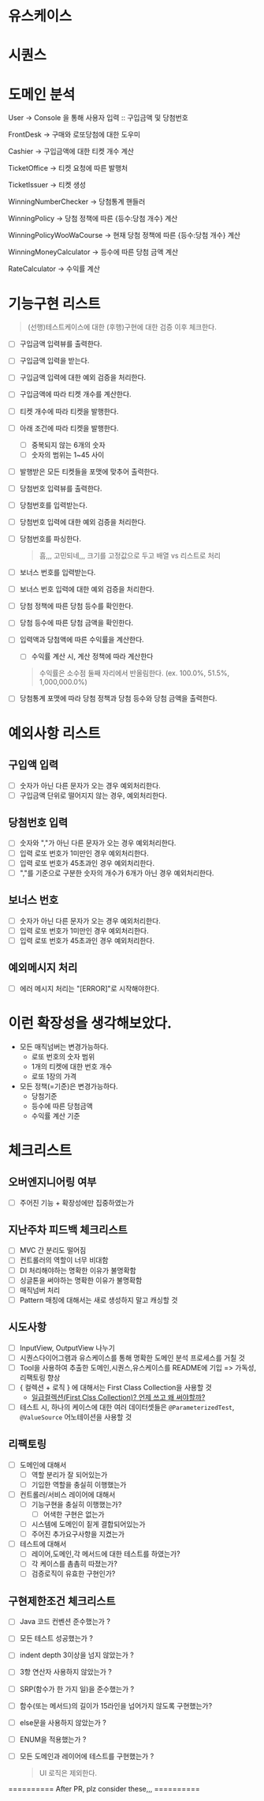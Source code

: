 # 유스케이스 



# 시퀀스



# 도메인 분석
User -> Console 을 통해 사용자 입력 :: 구입금액 및 당첨번호

FrontDesk -> 구매와 로또당첨에 대한 도우미

Cashier -> 구입금액에 대한 티켓 개수 계산

TicketOffice -> 티켓 요청에 따른 발행처

TicketIssuer -> 티켓 생성

WinningNumberChecker -> 당첨통계 핸들러

WinningPolicy -> 당첨 정책에 따른 {등수:당첨 개수} 계산

WinningPolicyWooWaCourse -> 현재 당첨 정책에 따른 {등수:당첨 개수} 계산 

WinningMoneyCalculator -> 등수에 따른 당첨 금액 계산

RateCalculator -> 수익률 계산



# 기능구현 리스트
> (선행)테스트케이스에 대한 (후행)구현에 대한 검증 이후 체크한다.  
- [ ] 구입금액 입력뷰를 출력한다. 
- [ ] 구입금액 입력을 받는다.
- [ ] 구입금액 입력에 대한 예외 검증을 처리한다.
- [ ] 구입금액에 따라 티켓 개수를 계산한다.
- [ ] 티켓 개수에 따라 티켓을 발행한다.
- [ ] 아래 조건에 따라 티켓을 발행한다.
   - [ ] 중복되지 않는 6개의 숫자
   - [ ] 숫자의 범위는 1~45 사이
- [ ] 발행받은 모든 티켓들을 포맷에 맞추어 출력한다.
- [ ] 당첨번호 입력뷰를 출력한다.
- [ ] 당첨번호를 입력받는다.
- [ ] 당첨번호 입력에 대한 예외 검증을 처리한다.
- [ ] 당첨번호를 파싱한다.
  > 흠,,, 고민되네,,, 크기를 고정값으로 두고 배열 vs 리스트로 처리
- [ ] 보너스 번호를 입력받는다.
- [ ] 보너스 번호 입력에 대한 예외 검증을 처리한다.
- [ ] 당첨 정책에 따른 당첨 등수를 확인한다.
- [ ] 당첨 등수에 따른 당첨 금액을 확인한다.
- [ ] 입력액과 당첨액에 따른 수익률을 계산한다.
  - [ ] 수익률 계산 시, 계산 정책에 따라 계산한다
  > 수익률은 소수점 둘째 자리에서 반올림한다. (ex. 100.0%, 51.5%, 1,000,000.0%)
- [ ] 당첨통계 포맷에 따라 당첨 정책과 당첨 등수와 당첨 금액을 출력한다.



# 예외사항 리스트
## 구입액 입력
- [ ] 숫자가 아닌 다른 문자가 오는 경우 예외처리한다.
- [ ] 구입금액 단위로 떨어지지 않는 경우, 예외처리한다.
## 당첨번호 입력
- [ ] 숫자와 ","가 아닌 다른 문자가 오는 경우 예외처리한다.
- [ ] 입력 로또 번호가 1미만인 경우 예외처리한다.
- [ ] 입력 로또 번호가 45초과인 경우 예외처리한다.
- [ ] ","를 기준으로 구분한 숫자의 개수가 6개가 아닌 경우 예외처리한다.
## 보너스 번호
- [ ] 숫자가 아닌 다른 문자가 오는 경우 예외처리한다.
- [ ] 입력 로또 번호가 1미만인 경우 예외처리한다.
- [ ] 입력 로또 번호가 45초과인 경우 예외처리한다.
## 예외메시지 처리
- [ ] 에러 메시지 처리는 "[ERROR]"로 시작해야한다.



# 이런 확장성을 생각해보았다.
- 모든 매직넘버는 변경가능하다.
  - 로또 번호의 숫자 범위
  - 1개의 티켓에 대한 번호 개수
  - 로또 1장의 가격
- 모든 정책(=기준)은 변경가능하다.
  - 당첨기준
  - 등수에 따른 당첨금액
  - 수익률 계산 기준


# 체크리스트
## 오버엔지니어링 여부
- [ ]  주어진 기능 + 확장성에만 집중하였는가

## 지난주차 피드백 체크리스트
- [ ]  MVC 간 분리도 떨어짐
- [ ]  컨트롤러의 역할이 너무 비대함
- [ ]  DI 처리해야하는 명확한 이유가 불명확함
- [ ]  싱글톤을 써야하는 명확한 이유가 불명확함
- [ ]  매직넘버 처리
- [ ]  Pattern 매칭에 대해서는 새로 생성하지 말고 캐싱할 것

## 시도사항
- [ ]  InputView, OutputView 나누기
- [ ]  시퀀스다이어그램과 유스케이스를 통해 명확한 도메인 분석 프로세스를 거칠 것
- [ ]  Tool을 사용하여 추출한 도메인,시퀀스,유스케이스를 README에 기입 => 가독성,리팩토링 향상
- [ ]  { 컬렉션 + 로직 } 에 대해서는 First Class Collection을 사용할 것
    - [일급컬렉션(First Clss Collection)? 언제 쓰고 왜 써야할까?](https://www.notion.so/First-Clss-Collection-7b093eef1f3c442e9ee2e690d954f7ef?pvs=21) 
- [ ]  테스트 시, 하나의 케이스에 대한 여러 데이터셋들은 `@ParameterizedTest`, `@ValueSource` 어노테이션을 사용할 것

## 리팩토링
- [ ]  도메인에 대해서
    - [ ]  역할 분리가 잘 되어있는가
    - [ ]  기입한 역할을 충실히 이행했는가
- [ ]  컨트롤러/서비스 레이어에 대해서
    - [ ]  기능구현을 충실히 이행했는가?
        - [ ]  어색한 구현은 없는가
    - [ ]  시스템에 도메인이 짙게 결합되어있는가
    - [ ]  주어진 추가요구사항을 지켰는가
- [ ]  테스트에 대해서
    - [ ]  레이어,도메인,각 메서드에 대한 테스트를 하였는가?
    - [ ]  각 케이스를 촘촘히 따졌는가?
    - [ ]  검증로직이 유효한 구현인가?
   
## 구현제한조건 체크리스트
- [ ] Java 코드 컨벤션 준수했는가 ?
- [ ] 모든 테스트 성공했는가 ?
- [ ] indent depth 3이상을 넘지 않았는가 ?
- [ ] 3항 연산자 사용하지 않았는가 ?
- [ ] SRP(함수가 한 가지 일)을 준수했는가 ?
- [ ] 함수(또는 메서드)의 길이가 15라인을 넘어가지 않도록 구현했는가?
- [ ] else문을 사용하지 않았는가 ?
- [ ] ENUM을 적용했는가 ? 
- [ ] 모든 도메인과 레이어에 테스트를 구현했는가 ?
  > UI 로직은 제외한다.


========== After PR, plz consider these,,, ==========
